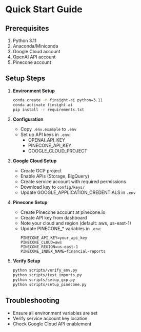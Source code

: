 # Quick Start Guide

## Prerequisites
1. Python 3.11
2. Anaconda/Miniconda
3. Google Cloud account
4. OpenAI API account
5. Pinecone account

## Setup Steps

1. **Environment Setup**
   ```bash
   conda create -n finsight-ai python=3.11
   conda activate finsight-ai
   pip install -r requirements.txt
   ```

2. **Configuration**
   - Copy `.env.example` to `.env`
   - Set up API keys in `.env`:
     - OPENAI_API_KEY
     - PINECONE_API_KEY
     - GOOGLE_CLOUD_PROJECT

3. **Google Cloud Setup**
   - Create GCP project
   - Enable APIs (Storage, BigQuery)
   - Create service account with required permissions
   - Download key to `config/keys/`
   - Update GOOGLE_APPLICATION_CREDENTIALS in `.env`

4. **Pinecone Setup**
   - Create Pinecone account at pinecone.io
   - Create API key from dashboard
   - Note your cloud and region (default: aws, us-east-1)
   - Update PINECONE_* variables in `.env`:
     ```
     PINECONE_API_KEY=your_api_key
     PINECONE_CLOUD=aws
     PINECONE_REGION=us-east-1
     PINECONE_INDEX_NAME=financial-reports
     ```

5. **Verify Setup**
   ```bash
   python scripts/verify_env.py
   python scripts/test_imports.py
   python scripts/setup_gcp.py
   python scripts/setup_pinecone.py
   ```

## Troubleshooting
- Ensure all environment variables are set
- Verify service account key location
- Check Google Cloud API enablement 